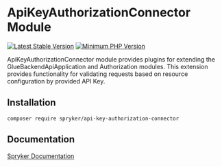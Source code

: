 # ApiKeyAuthorizationConnector Module
[![Latest Stable Version](https://poser.pugx.org/spryker/api-key-authorization-connector/v/stable.svg)](https://packagist.org/packages/spryker/api-key-authorization-connector)
[![Minimum PHP Version](https://img.shields.io/badge/php-%3E%3D%208.3-8892BF.svg)](https://php.net/)

ApiKeyAuthorizationConnector module provides plugins for extending the GlueBackendApiApplication and Authorization modules.
This extension provides functionality for validating requests based on resource configuration by provided API Key.

## Installation

```
composer require spryker/api-key-authorization-connector
```

## Documentation

[Spryker Documentation](https://docs.spryker.com)
